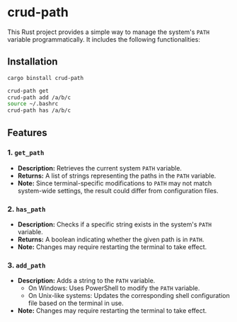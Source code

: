 # crud-path

This Rust project provides a simple way to manage the system's `PATH` variable programmatically. It includes the following functionalities:

## Installation

```bash
cargo binstall crud-path

crud-path get
crud-path add /a/b/c
source ~/.bashrc
crud-path has /a/b/c

```

## Features

### 1. `get_path`
- **Description:** Retrieves the current system `PATH` variable.
- **Returns:** A list of strings representing the paths in the `PATH` variable.
- **Note:** Since terminal-specific modifications to `PATH` may not match system-wide settings, the result could differ from configuration files.

### 2. `has_path`
- **Description:** Checks if a specific string exists in the system's `PATH` variable.
- **Returns:** A boolean indicating whether the given path is in `PATH`.
- **Note:** Changes may require restarting the terminal to take effect.

### 3. `add_path`
- **Description:** Adds a string to the `PATH` variable.
  - On Windows: Uses PowerShell to modify the `PATH` variable.
  - On Unix-like systems: Updates the corresponding shell configuration file based on the terminal in use.
- **Note:** Changes may require restarting the terminal to take effect.
